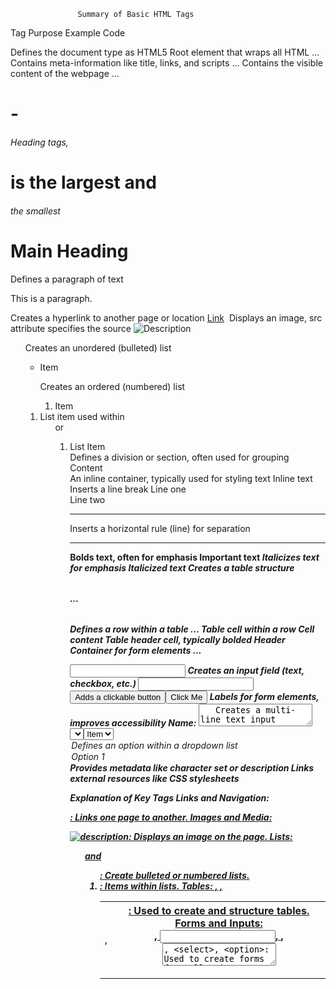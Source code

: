                    Summary of Basic HTML Tags
   
Tag                     Purpose                                        	Example Code
<!DOCTYPE>	 Defines the document type as HTML5	                        <!DOCTYPE html>
<html>	     Root element that wraps all HTML	                          <html>...</html>
<head>	     Contains meta-information like title, links, and scripts 	<head>...</head>
<title>    	 Sets the title in the browser tab	                        <title>Page Title</title>
<body>	     Contains the visible content of the webpage	               <body>...</body>
<h1> - <h6>	 Heading tags, <h1> is the largest and <h6> the smallest	   <h1>Main Heading</h1>
<p>        	 Defines a paragraph of text	                               <p>This is a paragraph.</p>
<a>        	 Creates a hyperlink to another page or location	            <a href="https://example.com">Link</a>
<img>        Displays an image, src attribute specifies the source	      <img src="image.jpg" alt="Description">
<ul>	       Creates an unordered (bulleted) list                       	<ul><li>Item</li></ul>
<ol>	       Creates an ordered (numbered) list                          	<ol><li>Item</li></ol>
<li>	       List item used within                                        <ul> or <ol>	<li>List Item</li>
<div>	       Defines a division or section, often used for grouping	      <div>Content</div>
<span>	     An inline container, typically used for styling text       	<span>Inline text</span>
<br>	       Inserts a line break	Line one                                <br>Line two
<hr>	       Inserts a horizontal rule (line) for separation	            <hr>
<strong>	   Bolds text, often for emphasis                              	<strong>Important text</strong>
<em>	       Italicizes text for emphasis                               	<em>Italicized text</em>
<table>	     Creates a table structure	                                  <table>...</table>
<tr>	       Defines a row within a table                                	<tr>...</tr>
<td>	       Table cell within a row	                                    <td>Cell content</td>
<th>	       Table header cell, typically bolded                         	<th>Header</th>
<form>     	 Container for form elements	                                <form action="/submit">...</form>
<input>	     Creates an input field (text, checkbox, etc.)	              <input type="text" name="username">
<button>	   Adds a clickable button	                                    <button>Click Me</button>
<label>	     Labels for form elements, improves accessibility	            <label for="name">Name:</label>
<textarea>	 Creates a multi-line text input	                            <textarea>Enter text</textarea>
<select>	   Creates a dropdown selection list                          	<select><option>Item</option></select>
<option>	   Defines an option within a dropdown list	                    <option>Option 1</option>
<meta>	     Provides metadata like character set or description	        <meta charset="UTF-8">
<link>	     Links external resources like CSS stylesheets              	<link rel="stylesheet" href="style.css">
<script>	   Embeds JavaScript or links to an external script            	<script src="app.js"></script>

  
Explanation of Key Tags
Links and Navigation:

<a href="URL">: Links one page to another.
Images and Media:

<img src="URL" alt="description">: Displays an image on the page.
Lists:

<ul> and <ol>: Create bulleted or numbered lists.
<li>: Items within lists.
Tables:

<table>, <tr>, <td>, <th>: Used to create and structure tables.
Forms and Inputs:

<form>, <input>, <label>, <textarea>, <select>, <option>: Used to create forms for collecting user input.
